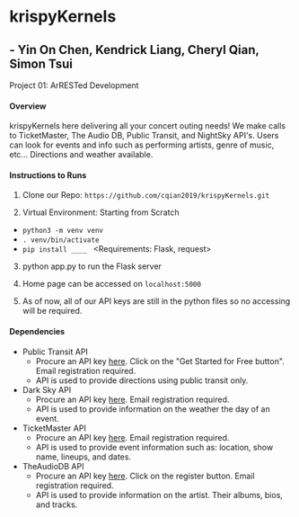 # krispyKernels
## - Yin On Chen, Kendrick Liang, Cheryl Qian, Simon Tsui

Project 01: ArRESTed Development

#### Overview

krispyKernels here delivering all your concert outing needs! We make calls to TicketMaster, The Audio DB, Public Transit, and NightSky API's. Users can look for events and info such as performing artists, genre of music, etc... Directions and weather available.


#### Instructions to Runs
1. Clone our Repo: `https://github.com/cqian2019/krispyKernels.git`

2. Virtual Environment: Starting from Scratch
  - ` python3 -m venv venv `  <makes virtual environment>
  - `. venv/bin/activate `  <launches virtual environment>
  - `pip install ____ ` <Requirements: Flask, request>

3. python app.py to run the Flask server

4. Home page can be accessed on `localhost:5000`

5. As of now, all of our API keys are still in the python files so no accessing will be required.

#### Dependencies
- Public Transit API
  - Procure an API key [here](https://developer.here.com/documentation/transit/topics/quick-start-routing.html). Click on the "Get Started for Free button". Email registration required.
  - API is used to provide directions using public transit only.
- Dark Sky API
  - Procure an API key [here](https://darksky.net/dev). Email registration required.
  - API is used to provide information on the weather the day of an event.
- TicketMaster API
  - Procure an API key [here](https://developer-acct.ticketmaster.com/user/register). Email registration required.
  - API is used to provide event information such as: location, show name, lineups, and dates.
- TheAudioDB API
  - Procure an API key [here](https://www.theaudiodb.com/api_guide.php). Click on the register button. Email registration required.
  - API is used to provide information on the artist. Their albums, bios, and tracks.
